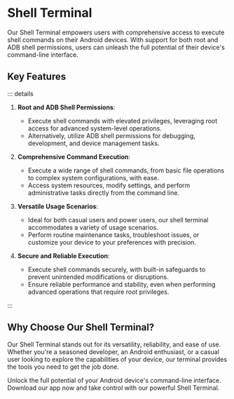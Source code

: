 # Shell Terminal

Our Shell Terminal empowers users with comprehensive access to execute shell commands on their Android devices. With support for both root and ADB shell permissions, users can unleash the full potential of their device's command-line interface.

## Key Features

::: details

1. **Root and ADB Shell Permissions**:

   - Execute shell commands with elevated privileges, leveraging root access for advanced system-level operations.
   - Alternatively, utilize ADB shell permissions for debugging, development, and device management tasks.

2. **Comprehensive Command Execution**:

   - Execute a wide range of shell commands, from basic file operations to complex system configurations, with ease.
   - Access system resources, modify settings, and perform administrative tasks directly from the command line.

3. **Versatile Usage Scenarios**:

   - Ideal for both casual users and power users, our shell terminal accommodates a variety of usage scenarios.
   - Perform routine maintenance tasks, troubleshoot issues, or customize your device to your preferences with precision.

4. **Secure and Reliable Execution**:
   - Execute shell commands securely, with built-in safeguards to prevent unintended modifications or disruptions.
   - Ensure reliable performance and stability, even when performing advanced operations that require root privileges.

:::

## Why Choose Our Shell Terminal?

Our Shell Terminal stands out for its versatility, reliability, and ease of use. Whether you're a seasoned developer, an Android enthusiast, or a casual user looking to explore the capabilities of your device, our terminal provides the tools you need to get the job done.

Unlock the full potential of your Android device's command-line interface. Download our app now and take control with our powerful Shell Terminal.
